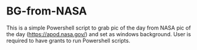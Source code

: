 # BG-from-NASA
This is a simple Powershell script to grab pic of the day from NASA pic of the day (https://apod.nasa.gov/) and set as windows background.
User is required to have grants to run Powershell scripts.

